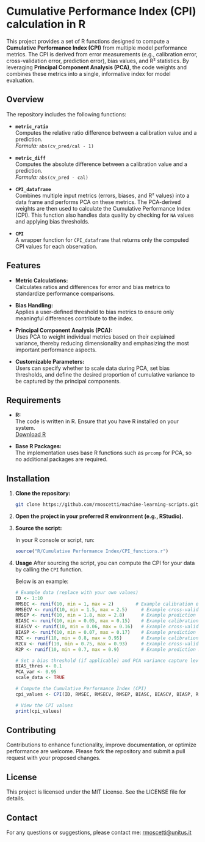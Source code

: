 # Cumulative Performance Index (CPI) calculation in R

This project provides a set of R functions designed to compute a **Cumulative Performance Index (CPI)** from multiple model performance metrics. The CPI is derived from error measurements (e.g., calibration error, cross-validation error, prediction error), bias values, and R² statistics. By leveraging **Principal Component Analysis (PCA)**, the code weights and combines these metrics into a single, informative index for model evaluation.

## Overview

The repository includes the following functions:

- **`metric_ratio`**  
  Computes the relative ratio difference between a calibration value and a prediction.  
  _Formula:_ `abs(cv_pred/cal - 1)`

- **`metric_diff`**  
  Computes the absolute difference between a calibration value and a prediction.  
  _Formula:_ `abs(cv_pred - cal)`

- **`CPI_dataframe`**  
  Combines multiple input metrics (errors, biases, and R² values) into a data frame and performs PCA on these metrics. The PCA-derived weights are then used to calculate the Cumulative Performance Index (CPI). This function also handles data quality by checking for `NA` values and applying bias thresholds.

- **`CPI`**  
  A wrapper function for `CPI_dataframe` that returns only the computed CPI values for each observation.

## Features

- **Metric Calculations:**  
  Calculates ratios and differences for error and bias metrics to standardize performance comparisons.

- **Bias Handling:**  
  Applies a user-defined threshold to bias metrics to ensure only meaningful differences contribute to the index.

- **Principal Component Analysis (PCA):**  
  Uses PCA to weight individual metrics based on their explained variance, thereby reducing dimensionality and emphasizing the most important performance aspects.

- **Customizable Parameters:**  
  Users can specify whether to scale data during PCA, set bias thresholds, and define the desired proportion of cumulative variance to be captured by the principal components.

## Requirements

- **R:**  
  The code is written in R. Ensure that you have R installed on your system.  
  [Download R](https://cran.r-project.org/)

- **Base R Packages:**  
  The implementation uses base R functions such as `prcomp` for PCA, so no additional packages are required.

## Installation

1. **Clone the repository:**
    ```bash
    git clone https://github.com/rmoscetti/machine-learning-scripts.git
    ```

2. **Open the project in your preferred R environment (e.g., RStudio).**

3. **Source the script:**

   In your R console or script, run:
    ```r
    source("R/Cumulative Performance Index/CPI_functions.r")
    ```

5. **Usage**
    After sourcing the script, you can compute the CPI for your data by calling the `CPI` function.

   Below is an example:
    ```r
    # Example data (replace with your own values)
    ID <- 1:10
    RMSEC <- runif(10, min = 1, max = 2)        # Example calibration errors
    RMSECV <- runif(10, min = 1.5, max = 2.5)     # Example cross-validation errors
    RMSEP <- runif(10, min = 1.8, max = 2.8)      # Example prediction errors
    BIASC <- runif(10, min = 0.05, max = 0.15)    # Example calibration bias values
    BIASCV <- runif(10, min = 0.06, max = 0.16)   # Example cross-validation bias values
    BIASP <- runif(10, min = 0.07, max = 0.17)    # Example prediction bias values
    R2C <- runif(10, min = 0.8, max = 0.95)       # Example calibration R² values
    R2CV <- runif(10, min = 0.75, max = 0.93)     # Example cross-validation R² values
    R2P <- runif(10, min = 0.7, max = 0.9)        # Example prediction R² values

    # Set a bias threshold (if applicable) and PCA variance capture level
    BIAS_thres <- 0.1
    PCA_var <- 0.95
    scale_data <- TRUE

    # Compute the Cumulative Performance Index (CPI)
    cpi_values <- CPI(ID, RMSEC, RMSECV, RMSEP, BIASC, BIASCV, BIASP, R2C, R2CV, R2P, BIAS_thres, PCA_var, scale_data)

    # View the CPI values
    print(cpi_values)
    ```

## Contributing
Contributions to enhance functionality, improve documentation, or optimize performance are welcome. Please fork the repository and submit a pull request with your proposed changes.

## License
This project is licensed under the MIT License. See the LICENSE file for details.

## Contact
For any questions or suggestions, please contact me: rmoscetti@unitus.it
